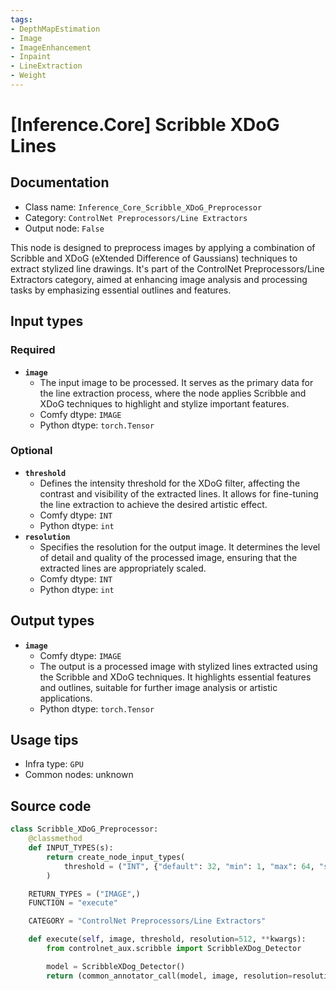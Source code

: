 ```yaml
---
tags:
- DepthMapEstimation
- Image
- ImageEnhancement
- Inpaint
- LineExtraction
- Weight
---
```


# [Inference.Core] Scribble XDoG Lines
## Documentation
- Class name: `Inference_Core_Scribble_XDoG_Preprocessor`
- Category: `ControlNet Preprocessors/Line Extractors`
- Output node: `False`

This node is designed to preprocess images by applying a combination of Scribble and XDoG (eXtended Difference of Gaussians) techniques to extract stylized line drawings. It's part of the ControlNet Preprocessors/Line Extractors category, aimed at enhancing image analysis and processing tasks by emphasizing essential outlines and features.
## Input types
### Required
- **`image`**
    - The input image to be processed. It serves as the primary data for the line extraction process, where the node applies Scribble and XDoG techniques to highlight and stylize important features.
    - Comfy dtype: `IMAGE`
    - Python dtype: `torch.Tensor`
### Optional
- **`threshold`**
    - Defines the intensity threshold for the XDoG filter, affecting the contrast and visibility of the extracted lines. It allows for fine-tuning the line extraction to achieve the desired artistic effect.
    - Comfy dtype: `INT`
    - Python dtype: `int`
- **`resolution`**
    - Specifies the resolution for the output image. It determines the level of detail and quality of the processed image, ensuring that the extracted lines are appropriately scaled.
    - Comfy dtype: `INT`
    - Python dtype: `int`
## Output types
- **`image`**
    - Comfy dtype: `IMAGE`
    - The output is a processed image with stylized lines extracted using the Scribble and XDoG techniques. It highlights essential features and outlines, suitable for further image analysis or artistic applications.
    - Python dtype: `torch.Tensor`
## Usage tips
- Infra type: `GPU`
- Common nodes: unknown


## Source code
```python
class Scribble_XDoG_Preprocessor:
    @classmethod
    def INPUT_TYPES(s):
        return create_node_input_types(
            threshold = ("INT", {"default": 32, "min": 1, "max": 64, "step": 1})
        )

    RETURN_TYPES = ("IMAGE",)
    FUNCTION = "execute"

    CATEGORY = "ControlNet Preprocessors/Line Extractors"

    def execute(self, image, threshold, resolution=512, **kwargs):
        from controlnet_aux.scribble import ScribbleXDog_Detector

        model = ScribbleXDog_Detector()
        return (common_annotator_call(model, image, resolution=resolution, thr_a=threshold), )

```
